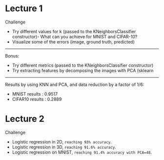# Lecture 1

Challenge
- Try different values for k (passed to the KNeighborsClassifier constructor)- What can you achieve for MNIST and CIFAR-10?
- Visualize some of the errors (image, ground truth, predicted)

----------------------------------------------------------------

Bonus: 
- Try different metrics (passed to the KNeighborsClassifier constructor)
- Try extracting features by decomposing the images with PCA (sklearn

----------------------------------------------------------------

Results by using KNN and PCA, and data reduction by a factor of 1/6:
- MNIST results : 0.9517
- CIFAR10 results : 0.2889

# Lecture 2

Challenge
- Logistic regression in 2D, ``reaching 93% accuracy``.
- Logistic regression in 3D, ``reaching 91.6% accuracy``.
- Logistic regression on MNIST, ``reaching 91.4% accuracy with PCA=48``.
